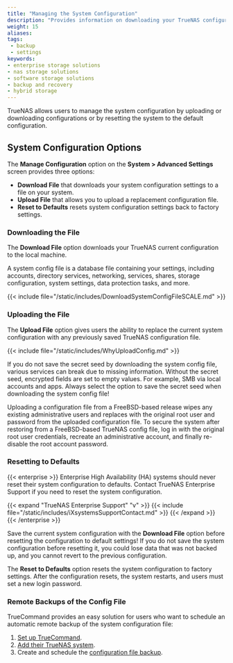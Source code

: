 ```yaml
---
title: "Managing the System Configuration"
description: "Provides information on downloading your TrueNAS configuration to back up system settings, uploading a new configuration file, and resetting back to default settings."
weight: 15
aliases:
tags:
 - backup
 - settings
keywords:
- enterprise storage solutions
- nas storage solutions
- software storage solutions
- backup and recovery
- hybrid storage
---
```


TrueNAS allows users to manage the system configuration by uploading or downloading configurations or by resetting the system to the default configuration.

## System Configuration Options

The **Manage Configuration** option on the **System > Advanced Settings** screen provides three options:

* **Download File** that downloads your system configuration settings to a file on your system.
* **Upload File** that allows you to upload a replacement configuration file.
* **Reset to Defaults** resets system configuration settings back to factory settings.

### Downloading the File

The **Download File** option downloads your TrueNAS current configuration to the local machine.

A system config file is a database file containing your settings, including accounts, directory services, networking, services, shares, storage configuration, system settings, data protection tasks, and more.

{{< include file="/static/includes/DownloadSystemConfigFileSCALE.md" >}}

### Uploading the File

The **Upload File** option gives users the ability to replace the current system configuration with any previously saved TrueNAS configuration file.

{{< include file="/static/includes/WhyUploadConfig.md" >}}

If you do not save the secret seed by downloading the system config file, various services can break due to missing information.
Without the secret seed, encrypted fields are set to empty values. For example, SMB via local accounts and apps.
Always select the option to save the secret seed when downloading the system config file!

Uploading a configuration file from a FreeBSD-based release wipes any existing administrative users and replaces with the original root user and password from the uploaded configuration file.
To secure the system after restoring from a FreeBSD-based TrueNAS config file, log in with the original root user credentials, recreate an administrative account, and finally re-disable the root account password.

### Resetting to Defaults

{{< enterprise >}}
Enterprise High Availability (HA) systems should never reset their system configuration to defaults.
Contact TrueNAS Enterprise Support if you need to reset the system configuration.

{{< expand "TrueNAS Enterprise Support" "v" >}}
{{< include file="/static/includes/iXsystemsSupportContact.md" >}}
{{< /expand >}}
{{< /enterprise >}}

Save the current system configuration with the **Download File** option before resetting the configuration to default settings!
If you do not save the system configuration before resetting it, you could lose data that was not backed up, and you cannot revert to the previous configuration.

The **Reset to Defaults** option resets the system configuration to factory settings.
After the configuration resets, the system restarts, and users must set a new login password.

### Remote Backups of the Config File

TrueCommand provides an easy solution for users who want to schedule an automatic remote backup of the system configuration file:
1. [Set up TrueCommand](https://www.truenas.com/docs/truecommand/tcgettingstarted/install/).
2. [Add their TrueNAS system](https://www.truenas.com/docs/truecommand/tcgettingstarted/connectingtruenas/).
3. Create and schedule the [configuration file backup](https://www.truenas.com/docs/truecommand/userguide/systemmanagement/truenasconfigmanage/#create-a-config-backup).
